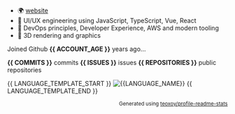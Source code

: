 

* 🌍 [website](https://adam.harpur.io)
* 🌲 UI/UX engineering using JavaScript, TypeScript, Vue, React
* 🌳 DevOps principles, Developer Experience, AWS and modern tooling
* 🌱 3D rendering and graphics

Joined Github **{{ ACCOUNT_AGE }}** years ago...

**{{ COMMITS }}** commits
**{{ ISSUES }}** issues 
**{{ REPOSITORIES }}** public repositories 

{{ LANGUAGE_TEMPLATE_START }}
![{{LANGUAGE_NAME}}](https://img.shields.io/static/v1?style=flat-square&label=%E2%A0%80&color=555&labelColor={{LANGUAGE_COLOR:uri}}&message={{LANGUAGE_NAME:uri}}%EF%B8%B1{{LANGUAGE_PERCENT:uri}}%25)
{{ LANGUAGE_TEMPLATE_END }}


<p align="right"><sub>Generated using <a href="https://github.com/marketplace/actions/profile-readme-stats">teoxoy/profile-readme-stats</a></sub></p>
